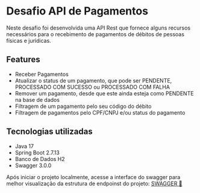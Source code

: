 # Desafio API de Pagamentos

Neste desafio foi desenvolvida uma API Rest que fornece alguns recursos necessários para o recebimento de pagamentos de débitos de pessoas físicas e jurídicas.

## Features
- Receber Pagamentos
- Atualizar o status de um pagamento, que pode ser PENDENTE, PROCESSADO COM SUCESSO ou PROCESSADO COM FALHA
- Remover um pagamento, desde que este ainda esteja como PENDENTE na base de dados
- Filtragem de um pagamento pelo seu código do débito
- Filtragem de pagamentos pelo CPF/CNPJ e/ou status do pagamento 

## Tecnologias utilizadas
- Java 17
- Spring Boot 2.7.13
- Banco de Dados H2
- Swagger 3.0.0

Após iniciar o projeto localmente, acesse a interface do swagger para melhor visualização da estrutura de endpoinst do projeto: <a href="http://localhost:8080/swagger-ui/index.html">SWAGGER 🚀</a>




